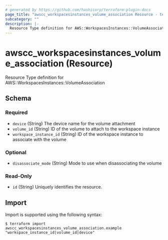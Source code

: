 ```yaml
---
# generated by https://github.com/hashicorp/terraform-plugin-docs
page_title: "awscc_workspacesinstances_volume_association Resource - terraform-provider-awscc"
subcategory: ""
description: |-
  Resource Type definition for AWS::WorkspacesInstances::VolumeAssociation
---
```


# awscc_workspacesinstances_volume_association (Resource)

Resource Type definition for AWS::WorkspacesInstances::VolumeAssociation



<!-- schema generated by tfplugindocs -->
## Schema

### Required

- `device` (String) The device name for the volume attachment
- `volume_id` (String) ID of the volume to attach to the workspace instance
- `workspace_instance_id` (String) ID of the workspace instance to associate with the volume

### Optional

- `disassociate_mode` (String) Mode to use when disassociating the volume

### Read-Only

- `id` (String) Uniquely identifies the resource.

## Import

Import is supported using the following syntax:

```shell
$ terraform import awscc_workspacesinstances_volume_association.example "workspace_instance_id|volume_id|device"
```
